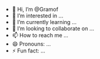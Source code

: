 - 👋 Hi, I’m @Gramof
- 👀 I’m interested in ...
- 🌱 I’m currently learning ...
- 💞️ I’m looking to collaborate on ...
- 📫 How to reach me ...
- 😄 Pronouns: ...
- ⚡ Fun fact: ...

<!---
Gramof/Gramof is a ✨ special ✨ repository because its `README.md` (this file) appears on your GitHub profile.
You can click the Preview link to take a look at your changes.
--->
